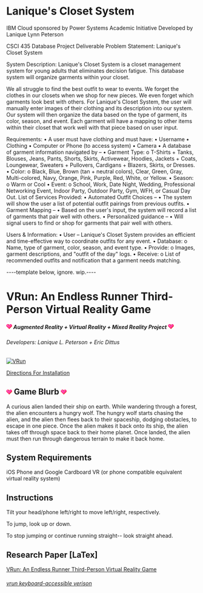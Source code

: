 # Lanique's Closet System
IBM Cloud sponsored by Power Systems Academic Initiative
Developed by Lanique Lynn Peterson


CSCI 435 Database Project Deliverable Problem Statement: Lanique's Closet System

System Description:
Lanique's Closet System is a closet management system for young adults that eliminates decision fatigue. This database system will organize garments within your closet.

We all struggle to find the best outfit to wear to events. We forget the clothes in our closets when we shop for new pieces. We even forget which garments look best with others. For Lanique's Closet System, the user will manually enter images of their clothing and its description into our system. Our system will then organize the data based on the type of garment, its color, season, and event. Each garment will have a mapping to other items within their closet that work well with that piece based on user input.

Requirements:
• A user must have clothing and must have:
• Username
• Clothing
• Computer or Phone (to access system)
• Camera
• A database of garment information navigated by –
• Garment Type:
o T-Shirts + Tanks, Blouses, Jeans, Pants, Shorts, Skirts, Activewear, Hoodies, Jackets + Coats, Loungewear, Sweaters + Pullovers, Cardigans + Blazers, Skirts, or Dresses.
• Color:
o Black, Blue, Brown (tan + neutral colors), Clear, Green, Gray, Multi-colored,
Navy, Orange, Pink, Purple, Red, White, or Yellow. • Season:
o Warm or Cool • Event:
o School, Work, Date Night, Wedding, Professional Networking Event, Indoor Party, Outdoor Party, Gym, WFH, or Casual Day Out.
List of Services Provided:
• Automated Outfit Choices –
• The system will show the user a list of potential outfit pairings from previous outfits.
• Garment Mapping –
• Based on the user's input, the system will record a list of garments that pair well with
others.
• Personalized guidance –
• Will signal users to find or shop for garments that pair well with others.
 
 Users & Information:
• User – Lanique's Closet System provides an efficient and time-effective way to coordinate outfits for any event.
• Database:
o Name, type of garment, color, season, and event type. • Provide:
o Images, garment descriptions, and "outfit of the day" logs. • Receive:
o List of recommended outfits and notification that a garment needs matching.




----template below, ignore. wip.----

# VRun: An Endless Runner Third-Person Virtual Reality Game
##### ![love](https://github.com/joshnatis/joshnatis/blob/master/pix/heart.gif) Augmented Reality + Virtual Reality + Mixed Reality Project ![love](https://github.com/joshnatis/joshnatis/blob/master/pix/heart.gif)
###### Developers: Lanique L. Peterson + Eric Dittus

[<img width="641" alt="VRun" src="https://user-images.githubusercontent.com/54916166/179155042-87ce69a4-3de3-42fa-8dd2-ff8e8e563f45.png">](https://www.youtube.com/watch?v=rQ-VMlocOac)

[Directions For Installation](https://github.com/La-Nique/VRun/files/9106682/Directions.and.Installation.docx)

## ![love](https://github.com/joshnatis/joshnatis/blob/master/pix/heart.gif) Game Blurb ![love](https://github.com/joshnatis/joshnatis/blob/master/pix/heart.gif)
A curious alien landed their ship on earth. While wandering through a forest, the alien encounters a hungry wolf. The hungry wolf starts chasing the alien, and the alien then flees back to their spaceship, dodging obstacles, to escape in one piece. Once the alien makes it back onto its ship, the alien takes off through space back to their home planet. Once landed, the alien must then run through dangerous terrain to make it back home.

## System Requirements
iOS Phone and Google Cardboard VR (or phone compatible equivalent virtual reality system)

## Instructions
Tilt your head/phone left/right to move left/right, respectively. 

To jump, look up or down. 

To stop jumping or continue running straight-- look straight ahead.

## Research Paper [LaTex]
[VRun: An Endless Runner Third-Person Virtual Reality Game](https://github.com/La-Nique/VRun/tree/main/research-paper)

###### [vrun keyboard-accessible verison](https://github.com/EricDittus/VRun_KeyboardAccessible)
